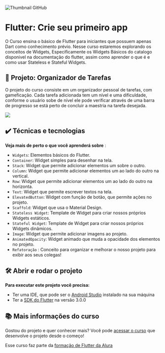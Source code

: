 ![Thumbnail GitHub](https://raw.githubusercontent.com/Kakomo/alura_flutter_curso_1/Aula_2/Readme%20Template.png)

# Flutter: Crie seu primeiro app

O Curso ensina o básico de Flutter para iniciantes que possuem apenas Dart como conhecimento prévio. Nesse curso estaremos explorando os conceitos de Widgets, Especificamente os Widgets Básicos do catalogo disponivel na documentação do flutter, assim como aprender o que é e como usar Stateless e Stateful Widgets.

## 🔨 Projeto: Organizador de Tarefas

O projeto do curso consiste em um organizador pessoal de tarefas, com gameficação. Cada tarefa adicionada tem um nível e uma dificuldade, conforme o usuário sobe de nível ele pode verificar através de uma barra de progresso se está perto de concluir a maestria na tarefa desejada.

![](https://raw.githubusercontent.com/Kakomo/alura_flutter_curso_1/Aula_2/flutter1_gif.gif)

## ✔️ Técnicas e tecnologias

**Veja mais de perto o que você aprenderá sobre** :
- `Widgets`: Elementos básicos do Flutter.
- `Container`: Widget simples para desenhar na tela.
- `Stack`: Widget que permite adicionar elementos um sobre o outro.
- `Column`: Widget que permite adicionar elementos um ao lado do outro na vertical.
- `Row`: Widget que permite adicionar elementos um ao lado do outro na horizonta.
- `Text`: Widget que permite escrever textos na tela.
- `ElevatedButton`: Widget com função de botão, que permite ações no projeto.
- `Scaffold`: Widget que usa o Material Design.
- `Stateless Widget`: Template de Widget para criar nossos próprios Widgets estáticos.
- `Stateful Widget`: Template de Widget para criar nossos próprios Widgets dinâmicos.
- `Image`: Widget que permite adicionar imagens ao projeto.
- `AnimatedOpacity`: Widget animado que muda a opacidade dos elementos no projeto.
- `Refatoração` : Conceito para organizar e melhorar o nosso projeto para exibir aos seus colegas!

 


## 🛠️ Abrir e rodar o projeto

**Para executar este projeto você precisa:**

- Ter uma IDE, que pode ser o  [Android Studio](https://developer.android.com/) instalado na sua máquina
- Ter a [SDK do Flutter](https://docs.flutter.dev/get-started/install) na versão 3.0.0


## 📚 Mais informações do curso

Gostou do projeto e quer conhecer mais? Você pode [acessar o curso](https://cursos.alura.com.br/course/flutter-widgets-stateless-stateful-imagens-animacoes) que desenvolve o projeto desde o começo!

Esse curso faz parte da [formação de Flutter da Alura](https://cursos.alura.com.br/formacao-flutter)
